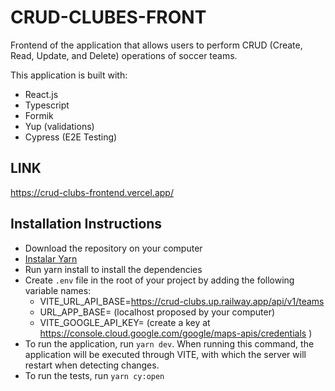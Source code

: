 # CRUD-CLUBES-FRONT

Frontend of the application that allows users to perform CRUD (Create, Read, Update, and Delete) operations of soccer teams.

This application is built with:
- React.js
- Typescript
- Formik
- Yup (validations)
- Cypress (E2E Testing)

## LINK

https://crud-clubs-frontend.vercel.app/

## Installation Instructions

- Download the repository on your computer
- [Instalar Yarn](https://yarnpkg.com/lang/en/docs/install)
- Run yarn install to install the dependencies
- Create `.env` file in the root of your project by adding the following variable names:
     - VITE_URL_API_BASE=https://crud-clubs.up.railway.app/api/v1/teams
     - URL_APP_BASE= (localhost proposed by your computer)
     - VITE_GOOGLE_API_KEY= (create a key at https://console.cloud.google.com/google/maps-apis/credentials )
- To run the application, run `yarn dev`. When running this command, the application will be executed through VITE, with which the server will restart when detecting changes.
- To run the tests, run `yarn cy:open`